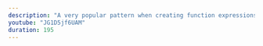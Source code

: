 ```yaml
---
description: "A very popular pattern when creating function expressions in JavaScript is to make the functions anonymous. Learn how that works." 
youtube: "JG1D5jf6UAM" 
duration: 195 
---
```

